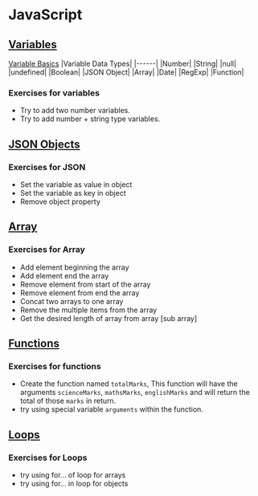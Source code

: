 # JavaScript

## [Variables](https://codesandbox.io/s/lucid-bartik-bn0bu)
[Variable Basics](https://www.w3schools.com/js/js_variables.asp)
|Variable Data Types|
|------|
|Number|
|String|
|null|
|undefined|
|Boolean|
|JSON Object|
|Array|
|Date|
|RegExp|
|Function|

### Exercises for variables
* Try to add two number variables.
* Try to add number + string type variables. 

## [JSON Objects](https://codesandbox.io/s/gallant-ishizaka-9ov7r)
### Exercises for JSON
* Set the variable as value in object
* Set the variable as key in object
* Remove object property

## [Array](https://codesandbox.io/s/serene-neumann-elpt4)
### Exercises for Array
* Add element beginning the array
* Add element end the array
* Remove element from start of the array
* Remove element from end the array
* Concat two arrays to one array
* Remove the multiple items from the array
* Get the desired length of array from array [sub array]

## [Functions](https://codesandbox.io/s/hopeful-moore-blupc)
### Exercises for functions
* Create the function named `totalMarks`, This function will have the arguments `scienceMarks`, `mathsMarks`, `englishMarks` and will return the total of those `marks` in return.
* try using special variable `arguments` within the function.

## [Loops](https://codesandbox.io/s/vigilant-dust-x3wyj)
### Exercises for Loops
* try using for... of loop for arrays
* try using for... in loop for objects
